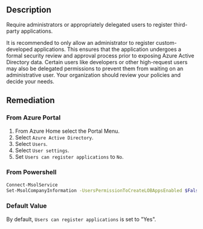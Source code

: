 ## Description

Require administrators or appropriately delegated users to register third-party applications.

It is recommended to only allow an administrator to register custom-developed applications. This ensures that the application undergoes a formal security review and approval process prior to exposing Azure Active Directory data. Certain users like developers or other high-request users may also be delegated permissions to prevent them from waiting on an administrative user. Your organization should review your policies and decide your needs.

## Remediation

### From Azure Portal

1. From Azure Home select the Portal Menu.
2. Select `Azure Active Directory`.
3. Select `Users`.
4. Select `User settings`.
5. Set `Users can register applications` to `No`.

### From Powershell

```bash
Connect-MsolService
Set-MsolCompanyInformation -UsersPermissionToCreateLOBAppsEnabled $False
```

### Default Value

By default, `Users can register applications` is set to "Yes".
